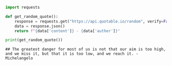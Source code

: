 ``` python
import requests

def get_random_quote():
    response = requests.get("https://api.quotable.io/random", verify=False)
    data = response.json()
    return f"{data['content']} - {data['author']}"

print(get_random_quote())
```

    ## The greatest danger for most of us is not that our aim is too high, and we miss it, but that it is too low, and we reach it. - Michelangelo
